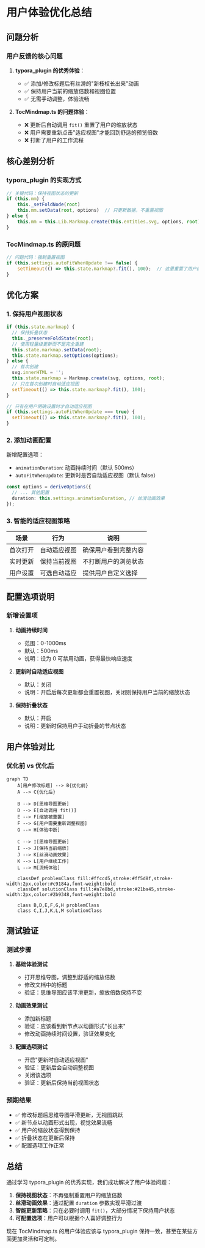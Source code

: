 # 用户体验优化总结

## 问题分析

### 用户反馈的核心问题

1. **typora_plugin 的优秀体验**：
   - ✅ 添加/修改标题后有丝滑的"新枝杈长出来"动画
   - ✅ 保持用户当前的缩放倍数和视图位置
   - ✅ 无需手动调整，体验流畅

2. **TocMindmap.ts 的问题体验**：
   - ❌ 更新后自动调用 `fit()` 重置了用户的缩放状态
   - ❌ 用户需要重新点击"适应视图"才能回到舒适的预览倍数
   - ❌ 打断了用户的工作流程

## 核心差别分析

### typora_plugin 的实现方式
```javascript
// 关键代码：保持视图状态的更新
if (this.mm) {
    this._setFoldNode(root)
    this.mm.setData(root, options)  // 只更新数据，不重置视图
} else {
    this.mm = this.Lib.Markmap.create(this.entities.svg, options, root)
}
```

### TocMindmap.ts 的原问题
```typescript
// 问题代码：强制重置视图
if (this.settings.autoFitWhenUpdate !== false) {
    setTimeout(() => this.state.markmap?.fit(), 100);  // 这里重置了用户的缩放
}
```

## 优化方案

### 1. 保持用户视图状态

```typescript
if (this.state.markmap) {
  // 保持折叠状态
  this._preserveFoldState(root);
  // 使用轻量级更新而不是完全重建
  this.state.markmap.setData(root);
  this.state.markmap.setOptions(options);
} else {
  // 首次创建
  svg.innerHTML = '';
  this.state.markmap = Markmap.create(svg, options, root);
  // 只在首次创建时自动适应视图
  setTimeout(() => this.state.markmap?.fit(), 100);
}

// 只有在用户明确设置时才自动适应视图
if (this.settings.autoFitWhenUpdate === true) {
  setTimeout(() => this.state.markmap?.fit(), 100);
}
```

### 2. 添加动画配置

新增配置选项：
- `animationDuration`: 动画持续时间（默认 500ms）
- `autoFitWhenUpdate`: 更新时是否自动适应视图（默认 false）

```typescript
const options = deriveOptions({
  // ... 其他配置
  duration: this.settings.animationDuration, // 丝滑动画效果
});
```

### 3. 智能的适应视图策略

| 场景 | 行为 | 说明 |
|------|------|------|
| 首次打开 | 自动适应视图 | 确保用户看到完整内容 |
| 实时更新 | 保持当前视图 | 不打断用户的浏览状态 |
| 用户设置 | 可选自动适应 | 提供用户自定义选择 |

## 配置选项说明

### 新增设置项

1. **动画持续时间**
   - 范围：0-1000ms
   - 默认：500ms
   - 说明：设为 0 可禁用动画，获得最快响应速度

2. **更新时自动适应视图**
   - 默认：关闭
   - 说明：开启后每次更新都会重置视图，关闭则保持用户当前的缩放状态

3. **保持折叠状态**
   - 默认：开启
   - 说明：更新时保持用户手动折叠的节点状态

## 用户体验对比

### 优化前 vs 优化后

```mermaid
graph TD
    A[用户修改标题] --> B{优化前}
    A --> C{优化后}
    
    B --> D[思维导图更新]
    D --> E[自动调用 fit()]
    E --> F[缩放被重置]
    F --> G[用户需要重新调整视图]
    G --> H[体验中断]
    
    C --> I[思维导图更新]
    I --> J[保持当前缩放]
    J --> K[丝滑动画效果]
    K --> L[用户继续工作]
    L --> M[流畅体验]
    
    classDef problemClass fill:#ffccd5,stroke:#ff5d8f,stroke-width:2px,color:#c9184a,font-weight:bold
    classDef solutionClass fill:#a7e8bd,stroke:#21ba45,stroke-width:2px,color:#2b9348,font-weight:bold
    
    class B,D,E,F,G,H problemClass
    class C,I,J,K,L,M solutionClass
```

## 测试验证

### 测试步骤

1. **基础体验测试**
   - 打开思维导图，调整到舒适的缩放倍数
   - 修改文档中的标题
   - 验证：思维导图应该平滑更新，缩放倍数保持不变

2. **动画效果测试**
   - 添加新标题
   - 验证：应该看到新节点以动画形式"长出来"
   - 修改动画持续时间设置，验证效果变化

3. **配置选项测试**
   - 开启"更新时自动适应视图"
   - 验证：更新后会自动调整视图
   - 关闭该选项
   - 验证：更新后保持当前视图状态

### 预期结果

- ✅ 修改标题后思维导图平滑更新，无视图跳跃
- ✅ 新节点以动画形式出现，视觉效果流畅
- ✅ 用户的缩放状态得到保持
- ✅ 折叠状态在更新后保持
- ✅ 配置选项工作正常

## 总结

通过学习 typora_plugin 的优秀实现，我们成功解决了用户体验问题：

1. **保持视图状态**：不再强制重置用户的缩放倍数
2. **丝滑动画效果**：通过配置 `duration` 参数实现平滑过渡
3. **智能更新策略**：只在必要时调用 `fit()`，大部分情况下保持用户状态
4. **可配置选项**：用户可以根据个人喜好调整行为

现在 TocMindmap.ts 的用户体验应该与 typora_plugin 保持一致，甚至在某些方面更加灵活和可定制。
